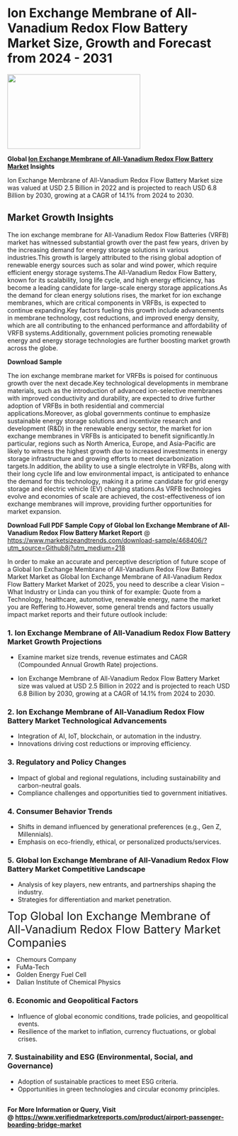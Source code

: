 <H1>Ion Exchange Membrane of All-Vanadium Redox Flow Battery Market Size, Growth and Forecast from 2024 - 2031</H1><img class="aligncenter size-medium wp-image-584254" src="https://thirdeyenews.in/wp-content/uploads/2024/09/Global-Market-Research-300x168.jpeg" alt="" width="300" height="168" /><p><strong>Global&nbsp;<a href="https://www.marketsizeandtrends.com/download-sample/468406/?utm_source=Github8j?utm_medium=218">Ion Exchange Membrane of All-Vanadium Redox Flow Battery Market</a> Insights</strong></p><p>Ion Exchange Membrane of All-Vanadium Redox Flow Battery Market size was valued at USD 2.5 Billion in 2022 and is projected to reach USD 6.8 Billion by 2030, growing at a CAGR of 14.1% from 2024 to 2030.</p><p><h2>Market Growth Insights</h2> <p>The ion exchange membrane for All-Vanadium Redox Flow Batteries (VRFB) market has witnessed substantial growth over the past few years, driven by the increasing demand for energy storage solutions in various industries.This growth is largely attributed to the rising global adoption of renewable energy sources such as solar and wind power, which require efficient energy storage systems.The All-Vanadium Redox Flow Battery, known for its scalability, long life cycle, and high energy efficiency, has become a leading candidate for large-scale energy storage applications.As the demand for clean energy solutions rises, the market for ion exchange membranes, which are critical components in VRFBs, is expected to continue expanding.Key factors fueling this growth include advancements in membrane technology, cost reductions, and improved energy density, which are all contributing to the enhanced performance and affordability of VRFB systems.Additionally, government policies promoting renewable energy and energy storage technologies are further boosting market growth across the globe.</p> <p><strong>Download Sample</strong></p> <p>The ion exchange membrane market for VRFBs is poised for continuous growth over the next decade.Key technological developments in membrane materials, such as the introduction of advanced ion-selective membranes with improved conductivity and durability, are expected to drive further adoption of VRFBs in both residential and commercial applications.Moreover, as global governments continue to emphasize sustainable energy storage solutions and incentivize research and development (R&D) in the renewable energy sector, the market for ion exchange membranes in VRFBs is anticipated to benefit significantly.In particular, regions such as North America, Europe, and Asia-Pacific are likely to witness the highest growth due to increased investments in energy storage infrastructure and growing efforts to meet decarbonization targets.In addition, the ability to use a single electrolyte in VRFBs, along with their long cycle life and low environmental impact, is anticipated to enhance the demand for this technology, making it a prime candidate for grid energy storage and electric vehicle (EV) charging stations.As VRFB technologies evolve and economies of scale are achieved, the cost-effectiveness of ion exchange membranes will improve, providing further opportunities for market expansion.<p><span class=""><strong>Download Full PDF Sample Copy of Global Ion Exchange Membrane of All-Vanadium Redox Flow Battery Market Report</strong> @ <a href="https://www.marketsizeandtrends.com/download-sample/468406/?utm_source=Github8j?utm_medium=218" target="_blank">https://www.marketsizeandtrends.com/download-sample/468406/?utm_source=Github8j?utm_medium=218</a></span></p><p>In order to make an accurate and perceptive description of future scope of a Global&nbsp;Ion Exchange Membrane of All-Vanadium Redox Flow Battery Market Market as Global&nbsp;Ion Exchange Membrane of All-Vanadium Redox Flow Battery Market Market of 2025, you need to describe a clear Vision &ndash; What Industry or Linda can you think of for example: Quote from a Technology, healthcare, automotive, renewable energy, name the market you are Reffering to.However, some general trends and factors usually impact market reports and their future outlook include:</p><h3>1.&nbsp;<strong>Ion Exchange Membrane of All-Vanadium Redox Flow Battery Market Growth Projections</strong></h3><ul><li>Examine market size trends, revenue estimates and CAGR (Compounded Annual Growth Rate) projections.</li><li><p>Ion Exchange Membrane of All-Vanadium Redox Flow Battery Market size was valued at USD 2.5 Billion in 2022 and is projected to reach USD 6.8 Billion by 2030, growing at a CAGR of 14.1% from 2024 to 2030.</p></li></ul><h3>2.&nbsp;<strong>Ion Exchange Membrane of All-Vanadium Redox Flow Battery Market Technological Advancements</strong></h3><ul><li>Integration of AI, IoT, blockchain, or automation in the industry.</li><li>Innovations driving cost reductions or improving efficiency.</li></ul><h3>3.&nbsp;<strong>Regulatory and Policy Changes</strong></h3><ul><li>Impact of global and regional regulations, including sustainability and carbon-neutral goals.</li><li>Compliance challenges and opportunities tied to government initiatives.</li></ul><h3>4.&nbsp;<strong>Consumer Behavior Trends</strong></h3><ul><li>Shifts in demand influenced by generational preferences (e.g., Gen Z, Millennials).</li><li>Emphasis on eco-friendly, ethical, or personalized products/services.</li></ul><h3>5.&nbsp;<strong>Global Ion Exchange Membrane of All-Vanadium Redox Flow Battery Market Competitive Landscape</strong></h3><ul><li>Analysis of key players, new entrants, and partnerships shaping the industry.</li><li>Strategies for differentiation and market penetration.</li></ul><p data-pm-slice="1 1 []"><span style="color: inherit; font-family: inherit; font-size: 25px;">Top Global Ion Exchange Membrane of All-Vanadium Redox Flow Battery Market Companies</span></p><div class="" data-test-id=""><p><li>Chemours Company</li><li> FuMa-Tech</li><li> Golden Energy Fuel Cell</li><li> Dalian Institute of Chemical Physics</li></p></div><h3>6.&nbsp;<strong>Economic and Geopolitical Factors</strong></h3><ul><li>Influence of global economic conditions, trade policies, and geopolitical events.</li><li>Resilience of the market to inflation, currency fluctuations, or global crises.</li></ul><h3>7.&nbsp;<strong>Sustainability and ESG (Environmental, Social, and Governance)</strong></h3><ul><li>Adoption of sustainable practices to meet ESG criteria.</li><li>Opportunities in green technologies and circular economy principles.</li></ul><h2><strong style="font-size: 14px;">For More Information or Query, Visit @&nbsp;</strong><a style="background-color: #ffffff; font-size: 14px;" href="https://www.marketsizeandtrends.com/report/ion-exchange-membrane-of-all-vanadium-redox-flow-battery-market/" target="_blank">https://www.verifiedmarketreports.com/product/airport-passenger-boarding-bridge-market</a></h2>
